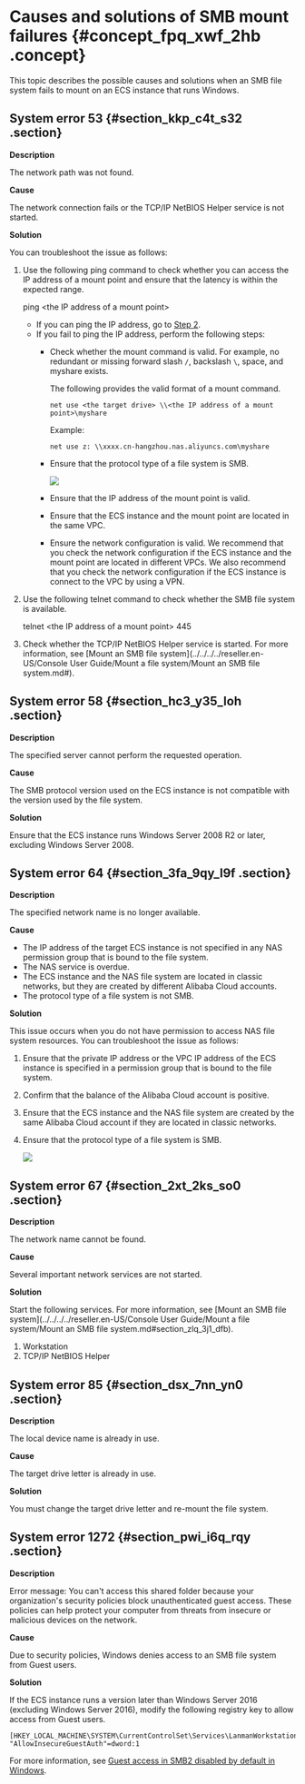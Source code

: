 # Causes and solutions of SMB mount failures {#concept_fpq_xwf_2hb .concept}

This topic describes the possible causes and solutions when an SMB file system fails to mount on an ECS instance that runs Windows.

## System error 53 {#section_kkp_c4t_s32 .section}

**Description**

The network path was not found.

**Cause**

The network connection fails or the TCP/IP NetBIOS Helper service is not started.

**Solution**

You can troubleshoot the issue as follows:

1.  Use the following ping command to check whether you can access the IP address of a mount point and ensure that the latency is within the expected range.

    ping <the IP address of a mount point\>

    -   If you can ping the IP address, go to [Step 2](#li_c2c_vh8_ugj).
    -   If you fail to ping the IP address, perform the following steps:
        -   Check whether the mount command is valid. For example, no redundant or missing forward slash `/`, backslash `\`, space, and myshare exists.

            The following provides the valid format of a mount command.

            ``` {#codeblock_at9_yzk_jn6}
            net use <the target drive> \\<the IP address of a mount point>\myshare
            ```

            Example:

            ``` {#codeblock_asi_1za_86c}
            net use z: \\xxxx.cn-hangzhou.nas.aliyuncs.com\myshare 
            ```

        -   Ensure that the protocol type of a file system is SMB.

            ![](http://static-aliyun-doc.oss-cn-hangzhou.aliyuncs.com/assets/img/149028/156507781841401_en-US.png)

        -   Ensure that the IP address of the mount point is valid.
        -   Ensure that the ECS instance and the mount point are located in the same VPC.
        -   Ensure the network configuration is valid. We recommend that you check the network configuration if the ECS instance and the mount point are located in different VPCs. We also recommend that you check the network configuration if the ECS instance is connect to the VPC by using a VPN.
2.  Use the following telnet command to check whether the SMB file system is available.

    telnet <the IP address of a mount point\> 445

3.  Check whether the TCP/IP NetBIOS Helper service is started. For more information, see [Mount an SMB file system](../../../../reseller.en-US/Console User Guide/Mount a file system/Mount an SMB file system.md#).

## System error 58 {#section_hc3_y35_loh .section}

**Description**

The specified server cannot perform the requested operation.

**Cause**

The SMB protocol version used on the ECS instance is not compatible with the version used by the file system.

**Solution**

Ensure that the ECS instance runs Windows Server 2008 R2 or later, excluding Windows Server 2008.

## System error 64 {#section_3fa_9qy_l9f .section}

**Description**

The specified network name is no longer available.

**Cause**

-   The IP address of the target ECS instance is not specified in any NAS permission group that is bound to the file system.
-   The NAS service is overdue.
-   The ECS instance and the NAS file system are located in classic networks, but they are created by different Alibaba Cloud accounts.
-   The protocol type of a file system is not SMB.

**Solution**

This issue occurs when you do not have permission to access NAS file system resources. You can troubleshoot the issue as follows:

1.  Ensure that the private IP address or the VPC IP address of the ECS instance is specified in a permission group that is bound to the file system.
2.  Confirm that the balance of the Alibaba Cloud account is positive.
3.  Ensure that the ECS instance and the NAS file system are created by the same Alibaba Cloud account if they are located in classic networks.
4.  Ensure that the protocol type of a file system is SMB.

    ![](http://static-aliyun-doc.oss-cn-hangzhou.aliyuncs.com/assets/img/149028/156507781841401_en-US.png)


## System error 67 {#section_2xt_2ks_so0 .section}

**Description**

The network name cannot be found.

**Cause**

Several important network services are not started.

**Solution**

Start the following services. For more information, see [Mount an SMB file system](../../../../reseller.en-US/Console User Guide/Mount a file system/Mount an SMB file system.md#section_zlq_3j1_dfb).

1.  Workstation
2.  TCP/IP NetBIOS Helper

## System error 85 {#section_dsx_7nn_yn0 .section}

**Description**

The local device name is already in use.

**Cause**

The target drive letter is already in use.

**Solution**

You must change the target drive letter and re-mount the file system.

## System error 1272 {#section_pwi_i6q_rqy .section}

**Description**

Error message: You can't access this shared folder because your organization's security policies block unauthenticated guest access. These policies can help protect your computer from threats from insecure or malicious devices on the network.

**Cause**

Due to security policies, Windows denies access to an SMB file system from Guest users.

**Solution**

If the ECS instance runs a version later than Windows Server 2016 \(excluding Windows Server 2016\), modify the following registry key to allow access from Guest users.

``` {#codeblock_ju0_36o_rzr}
[HKEY_LOCAL_MACHINE\SYSTEM\CurrentControlSet\Services\LanmanWorkstation\Parameters]
"AllowInsecureGuestAuth"=dword:1
```

For more information, see [Guest access in SMB2 disabled by default in Windows](https://support.microsoft.com/en-us/help/4046019/guest-access-in-smb2-disabled-by-default-in-windows-10-and-windows-ser).

